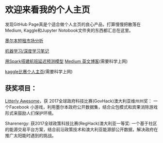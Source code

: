 # 欢迎来看我的个人主页

发现GitHub Page真是个适合做个人主页的良心产品，打算慢慢把散落在Medium, Kaggle和Jupyter Notobook文件夹的东西都汇总在这里。

[墨尔本短租市场分析](https://tylerxty.github.io/Rental-Market-Analysis/)

[机器学习/深度学习笔记](https://github.com/tylerxty/the-Hitchhiker-s-Guide-to-Data-Science)

[用Spark搭建航班延迟预测模型](https://github.com/tylerxty/Flight-delay-prediction-with-Spark)
[Medium 英文博客](https://medium.com/@tylerxty)(需要科学上网)  

[kaggle比赛个人主页](https://www.kaggle.com/tylerx)(需要科学上网)


## 获奖项目：
[Litterly Awesome](https://github.com/tylerxty/Litterly-Awesome)，获 2017全球政府科技比赛(GovHack)澳大利亚维州州奖：
    一个Facebook 小游戏，利用墨尔本政府公开数据集，结合众包模式和宾果消除游戏形式来鼓励人们保护环境。
    
 Sharenergy: 获2017全球政策科技比赛(RegHack)澳大利亚一等奖:
     一个基于社区的能源交易平台方案，结合前沿政策技术和澳大利亚能源部公开数据，解决政府在推广太阳能时遇到的挑战。


